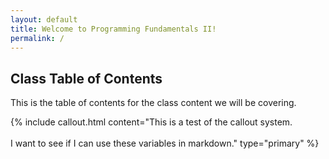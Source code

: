```yaml
---
layout: default
title: Welcome to Programming Fundamentals II!
permalink: /
---
```

## Class Table of Contents

This is the table of contents for the class content we will be covering.

{% include callout.html content="This is a test of the callout system.<br/><br/>
I want to see if I can use these variables in markdown." type="primary" %}